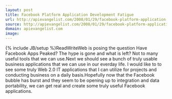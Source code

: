 ```yaml
---
layout: post
title: Facebook Platform Application Development Fatigue
url: http://apievangelist.com/2008/01/29/facebook-platform-application-development-fatigue/
source: http://apievangelist.com/2008/01/29/facebook-platform-application-development-fatigue/
domain: apievangelist.com
image: 
---
```

{% include JB/setup %}ReadWriteWeb is posing the question Have Facebook Apps Peaked? The hype is gone and what is left?  Not to many useful tools that we can use.Next we should see a bunch of truly usable business applications that we can use in our everday life.  I would like to to see some truly Web 2.0 IT applications that I can utilize for projects and conducting business on a daily basis.Hopefully now that the Facebook bubble has burst and they seem to be opening up to integration and data portability, we can get real and create some truly useful Facebook applications.